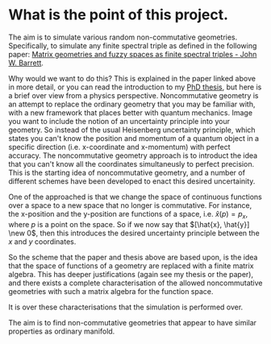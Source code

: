 # What is the point of this project.

The aim is to simulate various random non-commutative geometries. Specifically, to simulate any finite spectral triple as defined in the following paper: [Matrix geometries and fuzzy spaces as finite spectral triples - John W. Barrett](https://arxiv.org/abs/1502.05383).

Why would we want to do this? This is explained in the paper linked above in more detail, or you can read the introduction to my [PhD thesis](https://www.pauldruce.co.uk/assets/PDFs/Paul%20Druce's%20PhD%20Thesis%202020.pdf), but here is a brief over view from a physics perspective.
Noncommutative geometry is an attempt to replace the ordinary geometry that you may be familiar with, with a new framework that places better with quantum mechanics.
Image you want to include the notion of an uncertainty principle into your geometry.
So instead of the usual Heisenberg uncertainty principle, which states you can't know the position and momentum of a quantum object in a specific direction (i.e. x-coordinate and x-momentum) with perfect accuracy.
The noncommutative geometry approach is to introduct the idea that you can't know all the coordinates simultaneusly to perfect precision.
This is the starting idea of noncommutative geometry, and a number of different schemes have been developed to enact this desired uncertainity.

One of the approached is that we change the space of continuous functions over a space to a new space that no longer is commutative.
For instance, the x-position and the y-position are functions of a space, i.e. $\hat{x}(p)= p_x$, where $p$ is a point on the space.
So if we now say that $[\hat{x}, \hat{y}] \new 0$, then this introduces the desired uncertainty principle between the $x$ and $y$ coordinates.

So the scheme that the paper and thesis above are based upon, is the idea that the space of functions of a geometry are replaced with a finite matrix algebra.
This has deeper justifications (again see my thesis or the paper), and there exists a complete characterisation of the allowed noncommutative geometries with such a matrix algebra for the function space.

It is over these characterisations that the simulation is performed over.

The aim is to find non-commutative geometries that appear to have similar properties as ordinary manifold.
